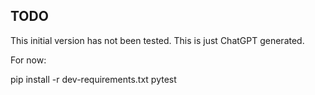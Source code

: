 ## TODO

This initial version has not been tested. This is just ChatGPT generated.

For now:

  pip install -r dev-requirements.txt
  pytest
